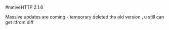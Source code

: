 #nativeHTTP 2.1.6 

Massive updates are coming - temporary deleted the old version , u still can get itfrom diff
